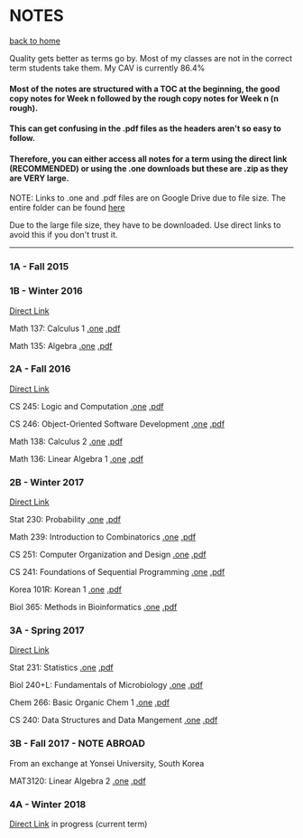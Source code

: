 # NOTES
[back to home](/index.md)


Quality gets better as terms go by.
Most of my classes are not in the correct term students take them.
My CAV is currently 86.4%

#### Most of the notes are structured with a TOC at the beginning, the good copy notes for Week n followed by the rough copy notes for Week n (n rough).

#### This can get confusing in the .pdf files as the headers aren't so easy to follow. 
#### Therefore, you can either access all notes for a term using the direct link (RECOMMENDED) or using the .one downloads but these are .zip as they are VERY large.

NOTE: Links to .one and .pdf files are on Google Drive due to file size. The entire folder can be found [here](https://drive.google.com/open?id=1MABCjZaeFcJ6w1BYGX2hWr00i9tJDBRp)

Due to the large file size, they have to be downloaded. Use direct links to avoid this if you don't trust it.

*****

### 1A - Fall 2015


### 1B - Winter 2016

[Direct Link](https://1drv.ms/u/s!AmDkogMdOs_erlvQA6Y40fKM2gG-)

Math 137: Calculus 1 [.one](https://drive.google.com/open?id=1P2JRNZ1vdhhEjm1-yyKFmi0WSVsmSwFB) 
[.pdf](https://drive.google.com/open?id=1SAyxBl4vv51ogrm175PzfGf9gvLb-STt)

Math 135: Algebra [.one](https://drive.google.com/open?id=1k8O9qnALZ18QddYJDYbbXMvIPO7a2Ch7) 
[.pdf](https://drive.google.com/open?id=16tSA2CyQLHdVlPZb8_nCD3NIX8cf1R04)

### 2A - Fall 2016

[Direct Link](https://1drv.ms/u/s!AmDkogMdOs_esB7lJuMaiQNJF6Je)

CS 245: Logic and Computation [.one](https://drive.google.com/open?id=1j97Rb-raaEqlblS8YQnj2N3dKp4yilND)
[.pdf](https://drive.google.com/open?id=1esSewYWpg4A5wILHdQffuqoOXzDQcP4O)

CS 246: Object-Oriented Software Development [.one](https://drive.google.com/open?id=1UFjnW7_hZUWFcpwYxXrwdg5q9-MbGgsK)
[.pdf](https://drive.google.com/open?id=1Lv6a1rnuW-eBJZJuB1Tq2PKoKGnHYTs8)

Math 138: Calculus 2 [.one](https://drive.google.com/open?id=1XPei6R4wRmOHqyb3o9lz6k4yaVqdBd5J)
[.pdf](https://drive.google.com/open?id=1C6fukmnKbA2mxV5GnM0Ec-0zC9sIcJeu)

Math 136: Linear Algebra 1 [.one](https://drive.google.com/open?id=1ke-7eHcLRFDgwhUHPAjtUpYuJ9gHXYj3)
[.pdf](https://drive.google.com/open?id=1ZeQuPTNAsBaKP06RdrIMXZQpJYvm1xVy)

### 2B - Winter 2017

[Direct Link](https://1drv.ms/u/s!AmDkogMdOs_e8l4_6cF1WVTNZNFi)

Stat 230: Probability [.one](https://drive.google.com/open?id=1niqe7_Z2gMfjOW74KR2-5QP73tx8y6NU) 
[.pdf](https://drive.google.com/open?id=1opq7UcQ-EAdpxI4k-B7IZK3Qg8MRgnJS)

Math 239: Introduction to Combinatorics [.one](https://drive.google.com/open?id=1fEYGTYcrCRqwr6r0tGrIa_Ij2BOGEBQE)
[.pdf](https://drive.google.com/open?id=1MTawLcfUG7jiyLQghksoECSgWfALEwqC)

CS 251: Computer Organization and Design [.one](https://drive.google.com/open?id=1kzhbwtAUZgPT7rrJm6St-NPkXqxp5fT5)
[.pdf](https://drive.google.com/open?id=1gDbF9vc_pV0aiaCVxoLDTcimPGJ5Wf-h)

CS 241: Foundations of Sequential Programming [.one](https://drive.google.com/open?id=1t5mqEozLJdYP_elykTQmF8mKo1qfl2gR)
[.pdf](https://drive.google.com/open?id=1dcsZu_C_oS3AwgtYWoxJ-kjkLnfsxwDX)

Korea 101R: Korean 1 [.one](https://drive.google.com/open?id=1rIp0juD7W-TvxBodmXjDIEEO-hsuq1lU)
[.pdf](https://drive.google.com/open?id=124uMYrhBfCUHkd5MlYNav4r_uE7MfzNS)

Biol 365: Methods in Bioinformatics [.one](https://drive.google.com/open?id=1CVakp1CaRmA8OgB99mlmGAKHgDWhPQjs)
[.pdf](https://drive.google.com/open?id=1KbIaqXCcynRcQISr2wJp4gfZR426vUp0)

### 3A - Spring 2017

[Direct Link](https://1drv.ms/u/s!AmDkogMdOs_egYJDaQH8eIBXd2rwqw)

Stat 231: Statistics [.one](https://drive.google.com/open?id=1zxi4HEcYx5jNn5rLe3cWFtuzHUdBsXhu)
[.pdf](https://drive.google.com/open?id=1YR7Fz8XD_LVhWkN1GaWzKIJm-Z_3k59f)

Biol 240+L: Fundamentals of Microbiology [.one]()
[.pdf](https://drive.google.com/open?id=1ojT1sDdvI8p_uz-179W4IEsXPXHGfl1O)

Chem 266: Basic Organic Chem 1 [.one](https://drive.google.com/open?id=1dD4fYOd-fbgxTWWex-ZhN9smk5fVSV3D)
[.pdf](https://drive.google.com/open?id=19d6QNFf6BC-4f01AjKrNowj4U-d5d6tD)

CS 240: Data Structures and Data Mangement [.one](https://drive.google.com/open?id=1suCF8AcvtVOzjX8k2skQbzxCTX1H8Xse)
[.pdf](https://drive.google.com/open?id=1A-hALRIG6wZIe1N6M-80HymFCcvBMJEH)

### 3B - Fall 2017 - NOTE ABROAD

From an exchange at Yonsei University, South Korea

MAT3120: Linear Algebra 2 [.one](https://drive.google.com/open?id=19cr0CsvuBbpsqdMEUjmi5pCrZg74VVsj)
[.pdf]()

### 4A - Winter 2018

[Direct Link](https://1drv.ms/u/s!AmDkogMdOs_egYJDaQH8eIBXd2rwqw) in progress (current term)
